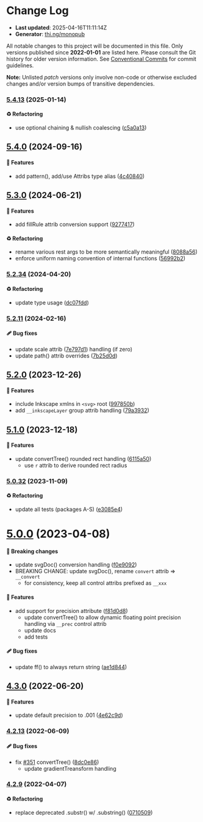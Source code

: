 # Change Log

- **Last updated**: 2025-04-16T11:11:14Z
- **Generator**: [thi.ng/monopub](https://thi.ng/monopub)

All notable changes to this project will be documented in this file.
Only versions published since **2022-01-01** are listed here.
Please consult the Git history for older version information.
See [Conventional Commits](https://conventionalcommits.org/) for commit guidelines.

**Note:** Unlisted _patch_ versions only involve non-code or otherwise excluded changes
and/or version bumps of transitive dependencies.

### [5.4.13](https://github.com/thi-ng/umbrella/tree/@thi.ng/hiccup-svg@5.4.13) (2025-01-14)

#### ♻️ Refactoring

- use optional chaining & nullish coalescing ([c5a0a13](https://github.com/thi-ng/umbrella/commit/c5a0a13))

## [5.4.0](https://github.com/thi-ng/umbrella/tree/@thi.ng/hiccup-svg@5.4.0) (2024-09-16)

#### 🚀 Features

- add pattern(), add/use Attribs type alias ([4c40840](https://github.com/thi-ng/umbrella/commit/4c40840))

## [5.3.0](https://github.com/thi-ng/umbrella/tree/@thi.ng/hiccup-svg@5.3.0) (2024-06-21)

#### 🚀 Features

- add fillRule attrib conversion support ([9277417](https://github.com/thi-ng/umbrella/commit/9277417))

#### ♻️ Refactoring

- rename various rest args to be more semantically meaningful ([8088a56](https://github.com/thi-ng/umbrella/commit/8088a56))
- enforce uniform naming convention of internal functions ([56992b2](https://github.com/thi-ng/umbrella/commit/56992b2))

### [5.2.34](https://github.com/thi-ng/umbrella/tree/@thi.ng/hiccup-svg@5.2.34) (2024-04-20)

#### ♻️ Refactoring

- update type usage ([dc07fdd](https://github.com/thi-ng/umbrella/commit/dc07fdd))

### [5.2.11](https://github.com/thi-ng/umbrella/tree/@thi.ng/hiccup-svg@5.2.11) (2024-02-16)

#### 🩹 Bug fixes

- update scale attrib ([7e797d1](https://github.com/thi-ng/umbrella/commit/7e797d1))
  handling (if zero)
- update path() attrib overrides ([7b25d0d](https://github.com/thi-ng/umbrella/commit/7b25d0d))

## [5.2.0](https://github.com/thi-ng/umbrella/tree/@thi.ng/hiccup-svg@5.2.0) (2023-12-26)

#### 🚀 Features

- include Inkscape xmlns in `<svg>` root ([997850b](https://github.com/thi-ng/umbrella/commit/997850b))
- add `__inkscapeLayer` group attrib handling ([79a3932](https://github.com/thi-ng/umbrella/commit/79a3932))

## [5.1.0](https://github.com/thi-ng/umbrella/tree/@thi.ng/hiccup-svg@5.1.0) (2023-12-18)

#### 🚀 Features

- update convertTree() rounded rect handling ([6115a50](https://github.com/thi-ng/umbrella/commit/6115a50))
  - use `r` attrib to derive rounded rect radius

### [5.0.32](https://github.com/thi-ng/umbrella/tree/@thi.ng/hiccup-svg@5.0.32) (2023-11-09)

#### ♻️ Refactoring

- update all tests (packages A-S) ([e3085e4](https://github.com/thi-ng/umbrella/commit/e3085e4))

# [5.0.0](https://github.com/thi-ng/umbrella/tree/@thi.ng/hiccup-svg@5.0.0) (2023-04-08)

#### 🛑 Breaking changes

- update svgDoc() conversion handling ([f0e9092](https://github.com/thi-ng/umbrella/commit/f0e9092))
- BREAKING CHANGE: update svgDoc(), rename `convert` attrib => `__convert`
  - for consistency, keep all control attribs prefixed as `__xxx`

#### 🚀 Features

- add support for precision attribute ([f81d0d8](https://github.com/thi-ng/umbrella/commit/f81d0d8))
  - update convertTree() to allow dynamic floating point precision
    handling via `__prec` control attrib
  - update docs
  - add tests

#### 🩹 Bug fixes

- update ff() to always return string ([ae1d844](https://github.com/thi-ng/umbrella/commit/ae1d844))

## [4.3.0](https://github.com/thi-ng/umbrella/tree/@thi.ng/hiccup-svg@4.3.0) (2022-06-20)

#### 🚀 Features

- update default precision to .001 ([4e62c9d](https://github.com/thi-ng/umbrella/commit/4e62c9d))

### [4.2.13](https://github.com/thi-ng/umbrella/tree/@thi.ng/hiccup-svg@4.2.13) (2022-06-09)

#### 🩹 Bug fixes

- fix [#351](https://github.com/thi-ng/umbrella/issues/351) convertTree() ([8dc0e86](https://github.com/thi-ng/umbrella/commit/8dc0e86))
  - update gradientTreansform handling

### [4.2.9](https://github.com/thi-ng/umbrella/tree/@thi.ng/hiccup-svg@4.2.9) (2022-04-07)

#### ♻️ Refactoring

- replace deprecated .substr() w/ .substring() ([0710509](https://github.com/thi-ng/umbrella/commit/0710509))
